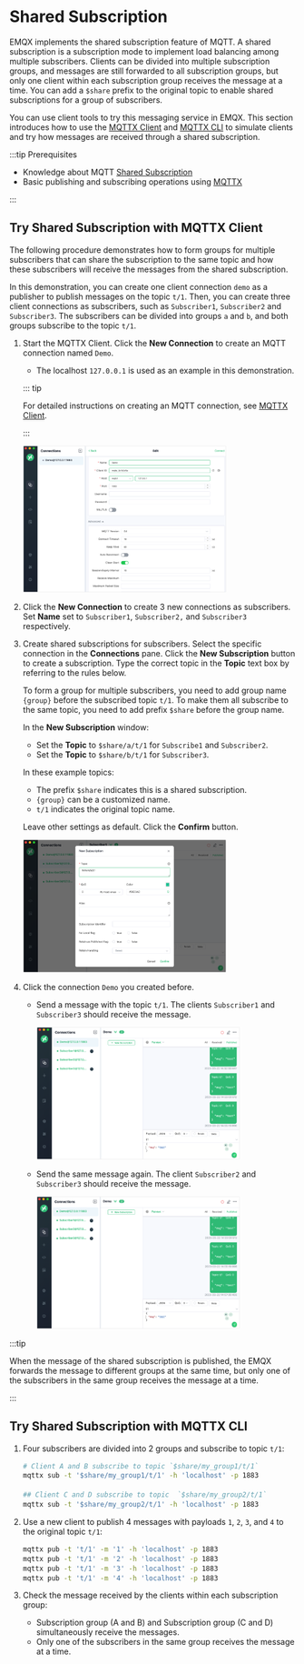 # Shared Subscription

EMQX implements the shared subscription feature of MQTT. A shared subscription is a subscription mode to implement load balancing among multiple subscribers. Clients can be divided into multiple subscription groups, and messages are still forwarded to all subscription groups, but only one client within each subscription group receives the message at a time. You can add a `$share` prefix to the original topic to enable shared subscriptions for a group of subscribers.

You can use client tools to try this messaging service in EMQX. This section introduces how to use the [MQTTX Client](https://mqttx.app/) and [MQTTX CLI](https://mqttx.app/cli) to simulate clients and try how messages are received through a shared subscription.

:::tip Prerequisites

- Knowledge about MQTT [Shared Subscription](./mqtt-concepts.md#shared-subscription)
- Basic publishing and subscribing operations using [MQTTX](./publish-and-subscribe.md)

:::

## Try Shared Subscription with MQTTX Client

The following procedure demonstrates how to form groups for multiple subscribers that can share the subscription to the same topic and how these subscribers will receive the messages from the shared subscription.

In this demonstration, you can create one client connection `demo` as a publisher to publish messages on the topic `t/1`. Then, you can create three client connections as subscribers, such as `Subscriber1`, `Subscriber2` and `Subscriber3`.  The subscribers can be divided into groups `a` and `b`, and both groups subscribe to the topic `t/1`.

1. Start the MQTTX Client. Click the **New Connection** to create an MQTT connection named `Demo`.

   - The localhost `127.0.0.1` is used as an example in this demonstration.

   ::: tip

   For detailed instructions on creating an MQTT connection, see [MQTTX Client](./publish-and-subscribe.md).

   :::

   <img src="./assets/Configure-new-connection-general.png" alt="Configure-new-connection-general" style="zoom:35%;" />

2. Click the **New Connection** to create 3 new connections as subscribers. Set **Name** set to `Subscriber1`, `Subscriber2,` and `Subscriber3` respectively.

3. Create shared subscriptions for subscribers. Select the specific connection in the **Connections** pane. Click the **New Subscription** button to create a subscription. Type the correct topic in the **Topic** text box by referring to the rules below.

   To form a group for multiple subscribers, you need to add group name `{group}` before the subscribed topic `t/1`. To make them all subscribe to the same topic, you need to add prefix `$share` before the group name.

   In the **New Subscription** window:

   - Set the **Topic** to `$share/a/t/1` for `Subscribe1` and `Subscriber2`.
   - Set the **Topic** to `$share/b/t/1` for `Subscriber3`.

   In these example topics:

   - The prefix `$share` indicates this is a shared subscription.
   - `{group}` can be a customized name.
   - `t/1` indicates the original topic name.

   Leave other settings as default. Click the **Confirm** button.

   <img src="./assets/New-shared-subscription.png" alt="New-shared-subscription" style="zoom:35%;" />

5. Click the connection `Demo` you created before.

   - Send a message with the topic `t/1`. The clients `Subscriber1` and `Subscriber3` should receive the message.

     <img src="./assets/Receive-message-shared-subscription1.png" alt="Receive-message-shared-subscription1" style="zoom:35%;" />

   - Send the same message again. The client `Subscriber2` and `Subscriber3` should receive the message.

     <img src="./assets/Receive-message-shared-subscription2.png" alt="Receive-message-shared-subscription2" style="zoom:35%;" />

:::tip

When the message of the shared subscription is published, the EMQX forwards the message to different groups at the same time, but only one of the subscribers in the same group receives the message at a time.

:::

## Try Shared Subscription with MQTTX CLI

1. Four subscribers are divided into 2 groups and subscribe to topic  `t/1`:

   ```bash
   # Client A and B subscribe to topic `$share/my_group1/t/1`
   mqttx sub -t '$share/my_group1/t/1' -h 'localhost' -p 1883

   ## Client C and D subscribe to topic  `$share/my_group2/t/1`
   mqttx sub -t '$share/my_group2/t/1' -h 'localhost' -p 1883
   ```

2. Use a new client to publish 4 messages with payloads `1`, `2`, `3`, and `4` to the original topic `t/1`:

   ```bash
   mqttx pub -t 't/1' -m '1' -h 'localhost' -p 1883
   mqttx pub -t 't/1' -m '2' -h 'localhost' -p 1883
   mqttx pub -t 't/1' -m '3' -h 'localhost' -p 1883
   mqttx pub -t 't/1' -m '4' -h 'localhost' -p 1883
   ```

3. Check the message received by the clients within each subscription group:

   - Subscription group (A and B) and Subscription group (C and D) simultaneously receive the messages.
   - Only one of the subscribers in the same group receives the message at a time.
